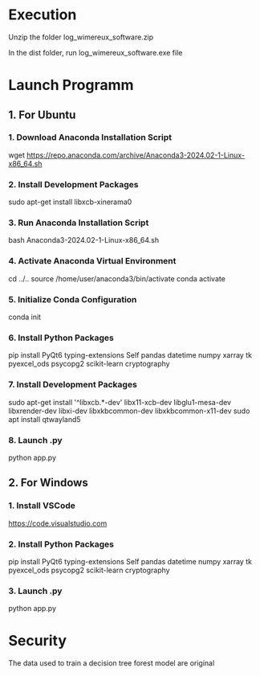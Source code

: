 # Execution

Unzip the folder log_wimereux_software.zip

In the dist folder, run log_wimereux_software.exe file

# Launch Programm

## 1. For Ubuntu

### 1. Download Anaconda Installation Script

wget https://repo.anaconda.com/archive/Anaconda3-2024.02-1-Linux-x86_64.sh

### 2. Install Development Packages

sudo apt-get install libxcb-xinerama0

### 3. Run Anaconda Installation Script

bash Anaconda3-2024.02-1-Linux-x86_64.sh

### 4. Activate Anaconda Virtual Environment

cd ../..
source /home/user/anaconda3/bin/activate
conda activate

### 5. Initialize Conda Configuration

conda init

### 6. Install Python Packages

pip install PyQt6 typing-extensions Self pandas datetime numpy xarray tk pyexcel_ods psycopg2 scikit-learn cryptography

### 7. Install Development Packages

sudo apt-get install '^libxcb.*-dev' libx11-xcb-dev libglu1-mesa-dev libxrender-dev libxi-dev libxkbcommon-dev libxkbcommon-x11-dev
sudo apt install qtwayland5

### 8. Launch .py

python app.py

## 2. For Windows

### 1. Install VSCode

https://code.visualstudio.com

### 2. Install Python Packages

pip install PyQt6 typing-extensions Self pandas datetime numpy xarray tk pyexcel_ods psycopg2 scikit-learn cryptography

### 3. Launch .py

python app.py

# Security

The data used to train a decision tree forest model are original

